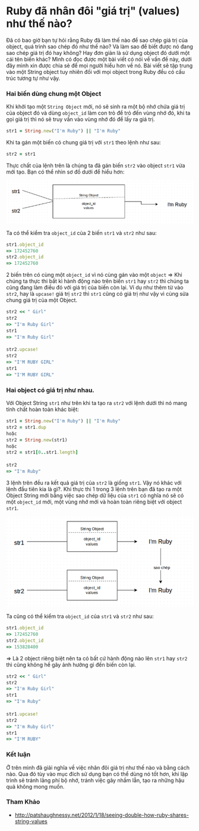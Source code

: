 # Ruby đã nhân đôi "giá trị" (values) như thế nào?
Đã có bao giờ bạn tự hỏi rằng Ruby đã làm thế nào để sao chép giá trị của object, quá trình sao chép đó như thế nào? Và làm sao để biết được nó đang sao chép giá trị đó hay không? Hay đơn giản là sử dụng object đó dưới một cái tên biến khác? Mình có đọc được một bài viết có nói về vấn đề này, dưới đây mình xin được chia sẻ để mọi người hiểu hơn về nó. Bài viết sẽ tập trung vào một String object tuy nhiên đối với mọi object trong Ruby đều có cấu trúc tương tự như vậy.

### Hai biến dùng chung một Object
Khi khởi tạo một `String Object` mới, nó sẽ sinh ra một bộ nhớ chứa giá trị của object đó và dùng `object_id` làm con trỏ để trỏ đến vùng nhớ đó, khi ta gọi giá trị thì nó sẽ truy vấn vào vùng nhớ đó để lấy ra giá trị.

```ruby
str1 = String.new("I'm Ruby") || "I'm Ruby"
```
Khi ta gán một biến có chung giá trị với `str1` theo lệnh như sau:
```ruby
str2 = str1
```
Thực chất của lệnh trên là chúng ta đã gán biến `str2` vào object `str1` vừa mới tạo. Bạn có thể nhìn sơ đồ dưới để hiểu hơn:

![String OneStringObject](images/double_values_on_object.png)

Ta có thể kiểm tra `object_id` của 2 biến `str1` và `str2` như sau:
```ruby
str1.object_id
=> 172452760
str2.object_id
=> 172452760
```
2 biến trên có cùng một `object_id` vì nó cùng gán vào một `object` => Khi chúng ta thực thi bất kì hành động nào trên biến `str1` hay `str2` thì chúng ta cũng đang làm điều đó với giá trị của biến còn lại. Ví dụ như thêm từ vào `str2`, hay là `upcase!` giá trị `str2` thì `str1` cũng có giá trị như vậy vì cùng sửa chung giá trị của một Object.
```ruby
str2 << " Girl"
str2
=> "I'm Ruby Girl"
str1
=> "I'm Ruby Girl"

str2.upcase!
str2
=> "I'M RUBY GIRL"
str1
=> "I'M RUBY GIRL"
```

### Hai object có giá trị như nhau.
Với Object String `str1` như trên khi ta tạo ra `str2` với lệnh dưới thì nó mang tính chất hoàn toàn khác biệt:
```ruby
str1 = String.new("I'm Ruby") || "I'm Ruby"
str2 = str1.dup
hoặc
str2 = String.new(str1)
hoặc
str2 = str1[0..str1.length]

str2
=> "I'm Ruby"
```
3 lệnh trên đều ra kết quả giá trị của `str2` là giống `str1`. Vậy nó khác với lệnh đầu tiên kia là gì?. Khi thực thi 1 trong 3 lệnh trên bạn đã tạo ra một Object String mới bằng việc sao chép dữ liệu của `str1` có nghĩa nó sẽ có một `object_id` mới, một vùng nhớ mới và hoàn toàn riêng biệt với object `str1`.

![String2 TwoStringObject](images/double_string_two_object.png)

Ta cũng có thể kiểm tra `object_id` của `str1` và `str2` như sau:
```ruby
str1.object_id
=> 172452760
str2.object_id
=> 153828400
```
=> Là 2 object riêng biệt nên ta có bất cứ hành động nào lên `str1` hay `str2` thì cũng không hề gây ảnh hưởng gì đến biến còn lại.
```ruby
str2 << " Girl"
str2
=> "I'm Ruby Girl"
str1
=> "I'm Ruby"

str1.upcase!
str2
=> "I'm Ruby Girl"
str1
=> "I'M RUBY"

```
### Kết luận
Ở trên mình đã giải nghĩa về việc nhân đôi giá trị như thế nào và bằng cách nào. Qua đó tùy vào mục đích sử dụng bạn có thể dùng nó tốt hơn, khi lập trình sẽ tránh lãng phí bộ nhớ, tránh việc gây nhầm lẫn, tạo ra những hậu quả không mong muốn.

### Tham Khảo
- http://patshaughnessy.net/2012/1/18/seeing-double-how-ruby-shares-string-values
